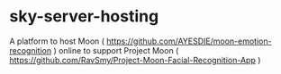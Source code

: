 # sky-server-hosting
A platform to host Moon ( https://github.com/AYESDIE/moon-emotion-recognition ) online to support Project Moon ( https://github.com/RavSmy/Project-Moon-Facial-Recognition-App )
